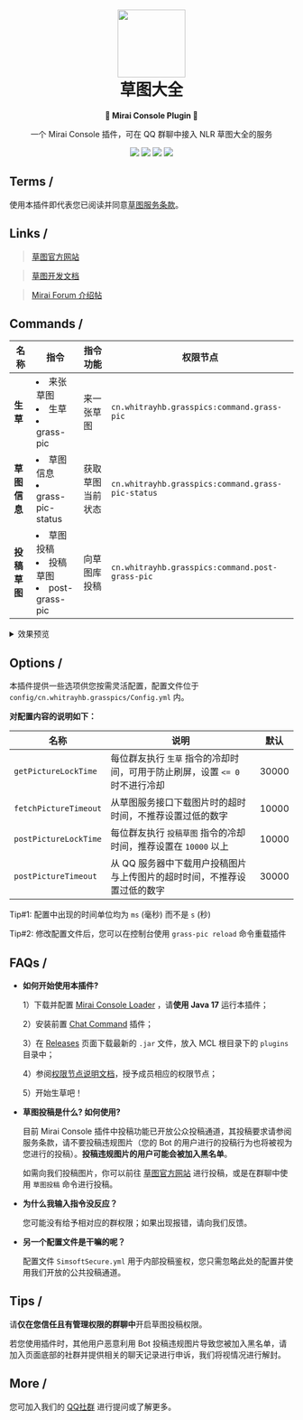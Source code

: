 <h1 align=center><img src="https://asset.simsoft.top/products/grass/icon.webp" width="120px" height="120px"><br>草图大全</h1>
<p align=center><b>🤖 Mirai Console Plugin 🤖</b></p>

<p align=center>一个 Mirai Console 插件，可在 QQ 群聊中接入 NLR 草图大全的服务</p>
<p align=center>
  <a href="https://github.com/NLR-DevTeam/GrassPictures/tree/master/src/main"><img src="https://img.shields.io/codefactor/grade/github/NLR-DevTeam/GrassPictures?label=Code%20Quality"></a>
  <a href="https://github.com/NLR-DevTeam/GrassPictures/tree/master/src/main"><img src="https://img.shields.io/github/languages/code-size/NLR-DevTeam/GrassPictures?label=Code%20Size"></a>
  <a href="https://github.com/NLR-DevTeam/GrassPictures/releases/"><img src="https://img.shields.io/github/v/release/NLR-DevTeam/GrassPictures?label=Latest%20Release"></a>
  <a href="https://github.com/NLR-DevTeam/GrassPictures/stargazers"><img src="https://img.shields.io/github/stars/NLR-DevTeam/GrassPictures?label=Stars"></a>
</p>

## Terms /

使用本插件即代表您已阅读并同意[草图服务条款](https://grass.nlrdev.top/tos)。

## Links /

>[草图官方网站](https://grass.nlrdev.top)

>[草图开发文档](https://docs.simsoft.top/?doc=grass-dev-doc)

>[Mirai Forum 介绍帖](https://mirai.mamoe.net/topic/1965/grasspictures-随机获取生草插件)


## Commands /

|名称|指令|指令功能|权限节点|
|--|--|--|--|
|**生草**|<li>来张草图</li><li>生草</li><li>grass-pic</li>|来一张草图|`cn.whitrayhb.grasspics:command.grass-pic`|
|**草图信息**|<li>草图信息</li><li>grass-pic-status</li>|获取草图当前状态|`cn.whitrayhb.grasspics:command.grass-pic-status`|
|**投稿草图**|<li>草图投稿</li><li>投稿草图</li><li>post-grass-pic</li>|向草图库投稿|`cn.whitrayhb.grasspics:command.post-grass-pic`|

<details>
  <summary>效果预览</summary>
  <p align=center>
    <img src="https://imgcdn.simsoft.top/1674283139-BE788259-842F-4583-A744-E5D786D62653.jpeg" width="300px">
    <img src="https://imgcdn.simsoft.top/1673953098-53A45BD7-A8F1-4581-BAEE-EBB5A7619A86.jpeg" width="300px">
    <img src="https://imgcdn.simsoft.top/1673953355-2A5D48FE-0C24-46C5-B6B7-139169EFECF5.jpeg" width="300px">
  </p>
</details>


## Options /
本插件提供一些选项供您按需灵活配置，配置文件位于 `config/cn.whitrayhb.grasspics/Config.yml` 内。

**对配置内容的说明如下：**

名称|说明|默认
|--|--|--|
 `getPictureLockTime`|每位群友执行 `生草` 指令的冷却时间，可用于防止刷屏，设置 `<= 0` 时不进行冷却|30000
 `fetchPictureTimeout`|从草图服务接口下载图片时的超时时间，不推荐设置过低的数字|10000
 `postPictureLockTime`|每位群友执行 `投稿草图` 指令的冷却时间，推荐设置在 `10000` 以上|10000
 `postPictureTimeout`|从 QQ 服务器中下载用户投稿图片与上传图片的超时时间，不推荐设置过低的数字|30000

Tip#1: 配置中出现的时间单位均为 `ms` (毫秒) 而不是 `s` (秒)

Tip#2: 修改配置文件后，您可以在控制台使用 `grass-pic reload` 命令重载插件

## FAQs /

- **如何开始使用本插件?**
  
  1）下载并配置 [Mirai Console Loader](//github.com/iTXTech/mirai-console-loader) ，请**使用 Java 17** 运行本插件；
  
  2）安装前置 [Chat Command](//github.com/project-mirai/chat-command) 插件；
  
  3）在 [Releases](//github.com/NLR-DevTeam/GrassPictures/releases) 页面下载最新的 `.jar` 文件，放入 MCL 根目录下的 `plugins` 目录中；
  
  4）参阅[权限节点说明文档](https://docs.mirai.mamoe.net/console/Permissions.html)，授予成员相应的权限节点；
  
  5）开始生草吧！

- **草图投稿是什么? 如何使用?**
  
  目前 Mirai Console 插件中投稿功能已开放公众投稿通道，其投稿要求请参阅服务条款，请不要投稿违规图片（您的 Bot 的用户进行的投稿行为也将被视为您进行的投稿）。**投稿违规图片的用户可能会被加入黑名单**。
  
  如需向我们投稿图片，你可以前往 [草图官方网站](//grass.nlrdev.top/) 进行投稿，或是在群聊中使用 `草图投稿` 命令进行投稿。

- **为什么我输入指令没反应？**
  
  您可能没有给予相对应的群权限；如果出现报错，请向我们反馈。

- **另一个配置文件是干嘛的呢？**

  配置文件 `SimsoftSecure.yml` 用于内部投稿鉴权，您只需忽略此处的配置并使用我们开放的公共投稿通道。


## Tips /

请**仅在您信任且有管理权限的群聊中**开启草图投稿权限。

若您使用插件时，其他用户恶意利用 Bot 投稿违规图片导致您被加入黑名单，请加入页面底部的社群并提供相关的聊天记录进行申诉，我们将视情况进行解封。


## More /
您可加入我们的 [QQ社群](https://join.nlrdev.top) 进行提问或了解更多。

